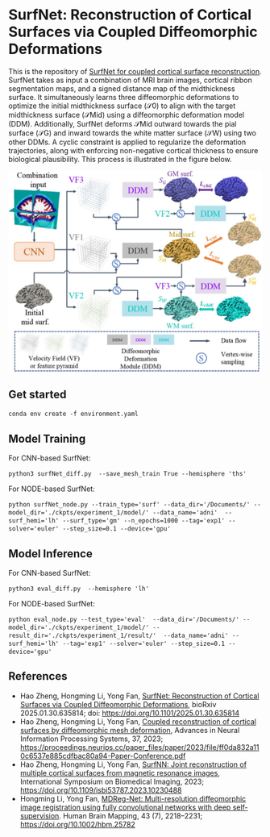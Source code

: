 # SurfNet: Reconstruction of Cortical Surfaces via Coupled Diffeomorphic Deformations

This is the repository of [SurfNet for coupled cortical surface reconstruction](<https://doi.org/10.1101/2025.01.30.635814>). SurfNet takes as input a combination of MRI brain images, cortical ribbon segmentation maps, and a signed distance map of the midthickness surface. It simultaneously learns three diffeomorphic deformations to optimize the initial midthickness surface (𝒮0) to align with the target midthickness surface (𝒮Mid) using a diffeomorphic deformation model (DDM). Additionally, SurfNet deforms 𝒮Mid outward towards the pial surface (𝒮G) and inward towards the white matter surface (𝒮W) using two other DDMs. A cyclic constraint is applied to regularize the deformation trajectories, along with enforcing non-negative cortical thickness to ensure biological plausibility. This process is illustrated in the figure below. 

![Figure1](https://github.com/MLDataAnalytics/SurfNet/blob/main/F1.large.jpg)

## Get started 
```
conda env create -f environment.yaml
```

## Model Training 

For CNN-based SurfNet:
```
python3 surfNet_diff.py  --save_mesh_train True --hemisphere 'ths'   
```

For NODE-based SurfNet:
```
python surfNet_node.py --train_type='surf' --data_dir='/Documents/' --model_dir='./ckpts/experiment_1/model/' --data_name='adni'  --surf_hemi='lh' --surf_type='gm' --n_epochs=1000 --tag='exp1' --solver='euler' --step_size=0.1 --device='gpu'
```

## Model Inference 

For CNN-based SurfNet:
```
python3 eval_diff.py  --hemisphere 'lh'  
```

For NODE-based SurfNet:
```
python eval_node.py --test_type='eval'  --data_dir='/Documents/' --model_dir='./ckpts/experiment_1/model/' --result_dir='./ckpts/experiment_1/result/'  --data_name='adni' --surf_hemi='lh' --tag='exp1' --solver='euler' --step_size=0.1 --device='gpu'
```

## References

* Hao Zheng, Hongming Li, Yong Fan, [SurfNet: Reconstruction of Cortical Surfaces via Coupled Diffeomorphic Deformations](https://doi.org/10.1101/2025.01.30.635814), bioRxiv 2025.01.30.635814; doi: https://doi.org/10.1101/2025.01.30.635814
* Hao Zheng, Hongming Li, Yong Fan, [Coupled reconstruction of cortical surfaces by diffeomorphic mesh deformation](https://proceedings.neurips.cc/paper_files/paper/2023/hash/ff0da832a110c6537e885cdfbac80a94-Abstract-Conference.html), Advances in Neural Information Processing Systems, 37, 2023; https://proceedings.neurips.cc/paper_files/paper/2023/file/ff0da832a110c6537e885cdfbac80a94-Paper-Conference.pdf
* Hao Zheng, Hongming Li, Yong Fan, [SurfNN: Joint reconstruction of multiple cortical surfaces from magnetic resonance images](https://doi.org/10.1109/isbi53787.2023.10230488), International Symposium on Biomedical Imaging, 2023; https://doi.org/10.1109/isbi53787.2023.10230488
* Hongming Li, Yong Fan, [MDReg-Net: Multi-resolution diffeomorphic image registration using fully convolutional networks with deep self-supervision](https://doi.org/10.1002/hbm.25782). Human Brain Mapping, 43 (7), 2218–2231; https://doi.org/10.1002/hbm.25782
